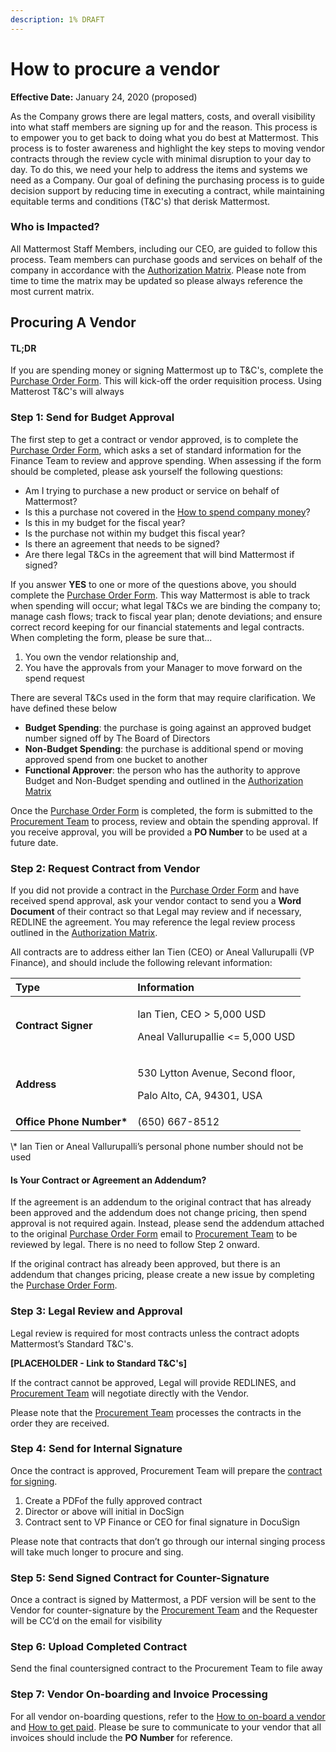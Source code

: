 ```yaml
---
description: 1% DRAFT
---
```


# How to procure a vendor

**Effective Date:** January 24, 2020 \(proposed\)

As the Company grows there are legal matters, costs, and overall visibility into what staff members are signing up for and the reason. This process is to empower you to get back to doing what you do best at Mattermost. This process is to foster awareness and highlight the key steps to moving vendor contracts through the review cycle with minimal disruption to your day to day. To do this, we need your help to address the items and systems we need as a Company. Our goal of defining the purchasing process is to guide decision support by reducing time in executing a contract, while maintaining equitable terms and conditions \(T&C's\) that derisk Mattermost.

### Who is Impacted?

All Mattermost Staff Members, including our CEO, are guided to follow this process. Team members can purchase goods and services on behalf of the company in accordance with the [Authorization Matrix](https://docs.google.com/spreadsheets/d/1fDIMiO0uydB_1zCUxZ4sGfSnBJ0P_49zbeQGgTqbYPI/edit?usp=sharing). Please note from time to time the matrix may be updated so please always reference the most current matrix. 

## Procuring A Vendor

#### TL;DR

If you are spending money or signing Mattermost up to T&C's, complete the [Purchase Order Form](https://docs.google.com/forms/d/e/1FAIpQLSd0zdXhAxYcH59wDnUoprgDi3aLdMBk3K3d3nNSmsqB2jtwAw/viewform?usp=sf_link). This will kick-off the order requisition process. Using Matterost T&C's will always 

### Step 1: Send for Budget Approval

The first step to get a contract or vendor approved, is to complete the [Purchase Order Form](https://docs.google.com/forms/d/e/1FAIpQLSd0zdXhAxYcH59wDnUoprgDi3aLdMBk3K3d3nNSmsqB2jtwAw/viewform?usp=sf_link), which asks a set of standard information for the Finance Team to review and approve spending. When assessing if the form should be completed, please ask yourself the following questions:

* Am I trying to purchase a new product or service on behalf of Mattermost?
* Is this a purchase not covered in the [How to spend company money](https://handbook.mattermost.com/company/how-to-guides-for-staff/how-to-spend-company-money)?
* Is this in my budget for the fiscal year?
* Is the purchase not within my budget this fiscal year?
* Is there an agreement that needs to be signed?
* Are there legal T&Cs in the agreement that will bind Mattermost if signed?

If you answer **YES** to one or more of the questions above, you should complete the [Purchase Order Form](https://docs.google.com/forms/d/e/1FAIpQLSd0zdXhAxYcH59wDnUoprgDi3aLdMBk3K3d3nNSmsqB2jtwAw/viewform?usp=sf_link). This way Mattermost is able to track when spending will occur; what legal T&Cs we are binding the company to; manage cash flows; track to fiscal year plan; denote deviations; and ensure correct record keeping for our financial statements and legal contracts. When completing the form, please be sure that...

1. You own the vendor relationship and,
2. You have the approvals from your Manager to move forward on the spend request

There are several T&Cs used in the form that may require clarification. We have defined these below

* **Budget Spending**: the purchase is going against an approved budget number signed off by The Board of Directors
* **Non-Budget Spending**: the purchase is additional spend or moving approved spend from one bucket to another
* **Functional Approver**: the person who has the authority to approve Budget and Non-Budget spending and outlined in the [Authorization Matrix](https://docs.google.com/spreadsheets/d/1fDIMiO0uydB_1zCUxZ4sGfSnBJ0P_49zbeQGgTqbYPI/edit?usp=sharing)

Once the [Purchase Order Form](https://docs.google.com/forms/d/e/1FAIpQLSd0zdXhAxYcH59wDnUoprgDi3aLdMBk3K3d3nNSmsqB2jtwAw/viewform?usp=sf_link) is completed, the form is submitted to the [Procurement Team](mailto:procurement@mattermost.com) to process, review and obtain the spending approval. If you receive approval, you will be provided a **PO Number** to be used at a future date.

### Step 2: Request Contract from Vendor

If you did not provide a contract in the [Purchase Order Form](https://docs.google.com/a/mattermost.com/forms/d/1Kbo8drU5ek9dlwV68CCLe2dCAVgkDuQW5WU7mNVjIJQ/edit?usp=drive_web) and have received spend approval, ask your vendor contact to send you a **Word Document** of their contract so that Legal may review and if necessary, REDLINE the agreement. You may reference the legal review process outlined in the [Authorization Matrix](https://drive.google.com/a/mattermost.com/open?id=1fDIMiO0uydB_1zCUxZ4sGfSnBJ0P_49zbeQGgTqbYPI).

All contracts are to address either Ian Tien \(CEO\) or Aneal Vallurupalli \(VP Finance\), and should include the following relevant information:

<table>
  <thead>
    <tr>
      <th style="text-align:left"><b>Type</b>
      </th>
      <th style="text-align:left">Information</th>
    </tr>
  </thead>
  <tbody>
    <tr>
      <td style="text-align:left"><b>Contract Signer</b>
      </td>
      <td style="text-align:left">
        <p>Ian Tien, CEO &gt; 5,000 USD</p>
        <p>Aneal Vallurupallie &lt;= 5,000 USD</p>
      </td>
    </tr>
    <tr>
      <td style="text-align:left"><b>Address</b>
      </td>
      <td style="text-align:left">
        <p>530 Lytton Avenue, Second floor,</p>
        <p>Palo Alto, CA, 94301, USA</p>
      </td>
    </tr>
    <tr>
      <td style="text-align:left"><b>Office Phone Number*</b>
      </td>
      <td style="text-align:left">(650) 667-8512</td>
    </tr>
  </tbody>
</table> \* Ian Tien or Aneal Vallurupalli’s personal phone number should not be used

#### Is Your Contract or Agreement an Addendum?

If the agreement is an addendum to the original contract that has already been approved and the addendum does not change pricing, then spend approval is not required again. Instead, please send the addendum attached to the original [Purchase Order Form](https://docs.google.com/forms/d/e/1FAIpQLSd0zdXhAxYcH59wDnUoprgDi3aLdMBk3K3d3nNSmsqB2jtwAw/viewform?usp=sf_link) email to [Procurement Team](mailto:Procurement@mattermost.com) to be reviewed by legal. There is no need to follow Step 2 onward.

If the original contract has already been approved, but there is an addendum that changes pricing, please create a new issue by completing the [Purchase Order Form](https://docs.google.com/forms/d/e/1FAIpQLSd0zdXhAxYcH59wDnUoprgDi3aLdMBk3K3d3nNSmsqB2jtwAw/viewform?usp=sf_link). 

### Step 3: Legal Review and Approval

Legal review is required for most contracts unless the contract adopts Mattermost’s Standard T&C's.

**\[PLACEHOLDER - Link to Standard T&C's\]**

If the contract cannot be approved, Legal will provide REDLINES, and [Procurement Team](mailto:procurement@mattermost.com) will negotiate directly with the Vendor.

Please note that the [Procurement Team](mailto:procurement@mattermost.com) processes the contracts in the order they are received.

### Step 4: Send for Internal Signature

Once the contract is approved, Procurement Team will prepare the [contract for signing](https://handbook.mattermost.com/operations/operations/company-agreements).

1. Create a PDFof the fully approved contract
2. Director or above will initial in DocSign
3. Contract sent to VP Finance or CEO for final signature in DocuSign

Please note that contracts that don’t go through our internal singing process will take much longer to procure and sing.

### Step 5: Send Signed Contract for Counter-Signature

Once a contract is signed by Mattermost, a PDF version will be sent to the Vendor for counter-signature by the [Procurement Team](mailto:%20procurement@mattermost.com) and the Requester will be CC’d on the email for visibility

### Step 6: Upload Completed Contract

Send the final countersigned contract to the Procurement Team to file away

### Step 7: Vendor On-boarding and Invoice Processing

For all vendor on-boarding questions, refer to the [How to on-board a vendor](https://handbook.mattermost.com/company/how-to-guides-for-staff/how-to-purchase/how-to-on-board-as-a-vendor) and [How to get paid](https://handbook.mattermost.com/company/how-to-guides-for-staff/how-to-get-paid). Please be sure to communicate to your vendor that all invoices should include the **PO Number** for reference.

